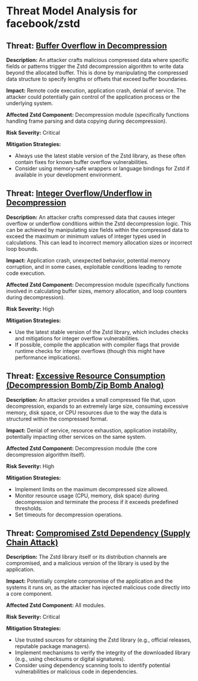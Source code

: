 # Threat Model Analysis for facebook/zstd

## Threat: [Buffer Overflow in Decompression](./threats/buffer_overflow_in_decompression.md)

**Description:** An attacker crafts malicious compressed data where specific fields or patterns trigger the Zstd decompression algorithm to write data beyond the allocated buffer. This is done by manipulating the compressed data structure to specify lengths or offsets that exceed buffer boundaries.

**Impact:** Remote code execution, application crash, denial of service. The attacker could potentially gain control of the application process or the underlying system.

**Affected Zstd Component:** Decompression module (specifically functions handling frame parsing and data copying during decompression).

**Risk Severity:** Critical

**Mitigation Strategies:**
*   Always use the latest stable version of the Zstd library, as these often contain fixes for known buffer overflow vulnerabilities.
*   Consider using memory-safe wrappers or language bindings for Zstd if available in your development environment.

## Threat: [Integer Overflow/Underflow in Decompression](./threats/integer_overflowunderflow_in_decompression.md)

**Description:** An attacker crafts compressed data that causes integer overflow or underflow conditions within the Zstd decompression logic. This can be achieved by manipulating size fields within the compressed data to exceed the maximum or minimum values of integer types used in calculations. This can lead to incorrect memory allocation sizes or incorrect loop bounds.

**Impact:** Application crash, unexpected behavior, potential memory corruption, and in some cases, exploitable conditions leading to remote code execution.

**Affected Zstd Component:** Decompression module (specifically functions involved in calculating buffer sizes, memory allocation, and loop counters during decompression).

**Risk Severity:** High

**Mitigation Strategies:**
*   Use the latest stable version of the Zstd library, which includes checks and mitigations for integer overflow vulnerabilities.
*   If possible, compile the application with compiler flags that provide runtime checks for integer overflows (though this might have performance implications).

## Threat: [Excessive Resource Consumption (Decompression Bomb/Zip Bomb Analog)](./threats/excessive_resource_consumption_(decompression_bombzip_bomb_analog).md)

**Description:** An attacker provides a small compressed file that, upon decompression, expands to an extremely large size, consuming excessive memory, disk space, or CPU resources due to the way the data is structured within the compressed format.

**Impact:** Denial of service, resource exhaustion, application instability, potentially impacting other services on the same system.

**Affected Zstd Component:** Decompression module (the core decompression algorithm itself).

**Risk Severity:** High

**Mitigation Strategies:**
*   Implement limits on the maximum decompressed size allowed.
*   Monitor resource usage (CPU, memory, disk space) during decompression and terminate the process if it exceeds predefined thresholds.
*   Set timeouts for decompression operations.

## Threat: [Compromised Zstd Dependency (Supply Chain Attack)](./threats/compromised_zstd_dependency_(supply_chain_attack).md)

**Description:** The Zstd library itself or its distribution channels are compromised, and a malicious version of the library is used by the application.

**Impact:** Potentially complete compromise of the application and the systems it runs on, as the attacker has injected malicious code directly into a core component.

**Affected Zstd Component:** All modules.

**Risk Severity:** Critical

**Mitigation Strategies:**
*   Use trusted sources for obtaining the Zstd library (e.g., official releases, reputable package managers).
*   Implement mechanisms to verify the integrity of the downloaded library (e.g., using checksums or digital signatures).
*   Consider using dependency scanning tools to identify potential vulnerabilities or malicious code in dependencies.

